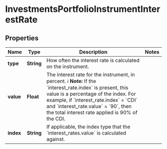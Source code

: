

# InvestmentsPortfolioInstrumentInterestRate


## Properties

| Name | Type | Description | Notes |
|------------ | ------------- | ------------- | -------------|
|**type** | **String** | How often the interest rate is calculated on the instrument. |  |
|**value** | **Float** | The interest rate for the instrument, in percent.   ℹ️  **Note:** If the &#x60;interest_rate.index&#x60; is present, this value is a percentage of the index. For example, if &#x60;interest_rate.index&#x60; &#x3D; &#x60;CDI&#x60; and &#x60;interest_rate.value&#x60; &#x3D; &#x60;90&#x60;, then the total interest rate applied is 90% of the CDI.  |  |
|**index** | **String** | If applicable, the index type that the &#x60;interest_rates.value&#x60; is calculated against. |  |




